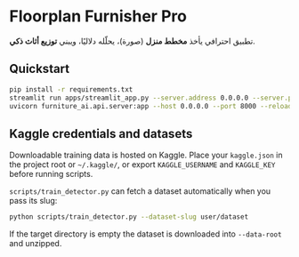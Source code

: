 
# Floorplan Furnisher Pro

تطبيق احترافي يأخذ **مخطط منزل** (صورة)، يحلّله دلاليًا، ويبني **توزيع أثاث ذكي**.

## Quickstart
```bash
pip install -r requirements.txt
streamlit run apps/streamlit_app.py --server.address 0.0.0.0 --server.port 8501
uvicorn furniture_ai.api.server:app --host 0.0.0.0 --port 8000 --reload
```

## Kaggle credentials and datasets

Downloadable training data is hosted on Kaggle. Place your `kaggle.json`
in the project root or `~/.kaggle/`, or export `KAGGLE_USERNAME` and
`KAGGLE_KEY` before running scripts.

`scripts/train_detector.py` can fetch a dataset automatically when you
pass its slug:

```bash
python scripts/train_detector.py --dataset-slug user/dataset
```

If the target directory is empty the dataset is downloaded into
`--data-root` and unzipped.
